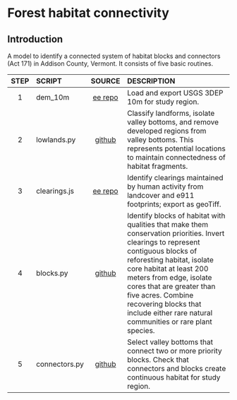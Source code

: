 # Forest habitat connectivity 

## Introduction

A model to identify a connected system of habitat blocks and connectors (Act 171) in Addison County, Vermont. It consists of five basic routines.  

| STEP | SCRIPT | SOURCE | DESCRIPTION |
| :--:  | :---   | :---:   | :---        | 
| 1 | dem_10m | [ee repo][ee-repo] | Load and export USGS 3DEP 10m for study region. |   
| 2 | lowlands.py | [github][ll] | Classify landforms, isolate valley bottoms, and remove developed regions from valley bottoms. This represents potential locations to maintain connectedness of habitat fragments. |  
| 3 | clearings.js | [ee repo][ee-repo] | Identify clearings maintained by human activity from landcover and e911 footprints; export as geoTiff.  |
| 4 | blocks.py | [github][hb] | Identify blocks of habitat with qualities that make them conservation priorities. Invert clearings to represent contiguous blocks of reforesting habitat, isolate core habitat at least 200 meters from edge, isolate cores that are greater than five acres. Combine recovering blocks that include either rare natural communities or rare plant species. |  
| 5 | connectors.py | [github][hc] | Select valley bottoms that connect two or more priority blocks. Check that connectors and blocks create continuous habitat for study region. | 


[ee-repo]: https://code.earthengine.google.com/?accept_repo=users/jhowarth/college-lands   

[ll]: landforms.py

[hb]: blocks.py  

[hc]: connectors.py